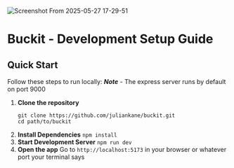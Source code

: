 

![Screenshot From 2025-05-27 17-29-51](https://github.com/user-attachments/assets/2397299a-ab76-4014-9625-f7fc92c0c60b)


# Buckit - Development Setup Guide

## Quick Start
Follow these steps to run locally:
***Note*** - The express server runs by default on port 9000

1. **Clone the repository**
   ```
   git clone https://github.com/juliankane/buckit.git
   cd path/to/buckit
   ```
2. **Install Dependencies**
  `npm install`
4. **Start Development Server**
  `npm run dev`
6. **Open the app**
   Go to `http://localhost:5173` in your browser or whatever port your terminal says
